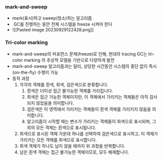 ### mark-and-sweep
- mark(표시)하고 sweep(청소)하는 알고리즘
-  GC를 진행하는 동안 전체 시스템을 freeze 시켜야 한다
- ![[Pasted image 20230929122428.png]]
### Tri-color marking
- mark-and-sweep의 퍼포먼스 문제(freeze)로 인해, 현대의 tracing GC는 tri-color marking 의 추상적 모델을 기반으로 다양하게 발전
- mark-and-sweep 알고리즘과는 달리, 상당한 시간동안 시스템의 중단 없이 즉시(on-the-fly) 수행이 가능
- 동작 과정
	1. 각각의 객체를 흰색, 회색, 검은색으로 분류합니다.
	    1. 흰색은 더이상 접근 불가능한 객체를 가리킵니다.
	    2. 회색은 접근 가능한 객체이지만, 이 객체에서 가리키는 객체들은 아직 검사되지 않았음을 의미합니다.
	    3. 검은색은 이 영역에서 가리키는 객체들이 흰색 객체를 가리키지 않음을 의미합니다.
	    4. 알고리즘이 시작할 때는 변수가 가리키는 객체들이 회색으로 표시되며, 그 외의 모든 객체는 흰색으로 표시됩니다.
	2. 회색으로 표시된 객체 가운데 하나를 선택하여 검은색으로 표시하고, 이 객체가 가리키는 모든 객체를 회색으로 표시합니다.
	3. 회색 객체가 하나도 남지 않을 때까지 위 과정을 반복합니다.
	4. 남은 흰색 객체는 접근 불가능한 객체이므로, 모두 해제합니다.